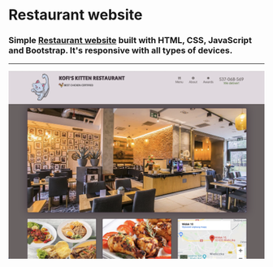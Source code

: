 # Restaurant website
### Simple [Restaurant website](https://krzliszka.github.io/restaurant-website/Restaurant/) built with HTML, CSS, JavaScript and Bootstrap. It's responsive with all types of devices.
---

![Alt text](Restaurant/1.png?raw=true )


